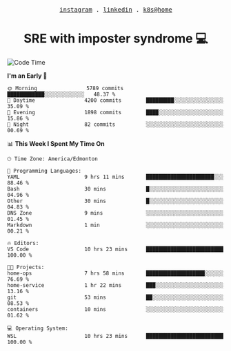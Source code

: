 <p align="center">
  <samp>
    <a href="https://www.instagram.com/lildrunkensmurf/">instagram</a> .
    <a href="https://www.linkedin.com/in/joryirving/">linkedin</a> .
    <a href="https://github.com/joryirving/k3s-home-cluster">k8s@home</a>
  </samp>
</p>

<h1 align="center">
  SRE with imposter syndrome 💻
</h1>

<!--START_SECTION:waka-->
![Code Time](http://img.shields.io/badge/Code%20Time-137%20hrs%2054%20mins-blue)

**I'm an Early 🐤** 

```text
🌞 Morning                5789 commits        ████████████░░░░░░░░░░░░░   48.37 % 
🌆 Daytime                4200 commits        █████████░░░░░░░░░░░░░░░░   35.09 % 
🌃 Evening                1898 commits        ████░░░░░░░░░░░░░░░░░░░░░   15.86 % 
🌙 Night                  82 commits          ░░░░░░░░░░░░░░░░░░░░░░░░░   00.69 % 
```


📊 **This Week I Spent My Time On** 

```text
🕑︎ Time Zone: America/Edmonton

💬 Programming Languages: 
YAML                     9 hrs 11 mins       ██████████████████████░░░   88.46 % 
Bash                     30 mins             █░░░░░░░░░░░░░░░░░░░░░░░░   04.96 % 
Other                    30 mins             █░░░░░░░░░░░░░░░░░░░░░░░░   04.83 % 
DNS Zone                 9 mins              ░░░░░░░░░░░░░░░░░░░░░░░░░   01.45 % 
Markdown                 1 min               ░░░░░░░░░░░░░░░░░░░░░░░░░   00.21 % 

🔥 Editors: 
VS Code                  10 hrs 23 mins      █████████████████████████   100.00 % 

🐱‍💻 Projects: 
home-ops                 7 hrs 58 mins       ███████████████████░░░░░░   76.69 % 
home-service             1 hr 22 mins        ███░░░░░░░░░░░░░░░░░░░░░░   13.16 % 
git                      53 mins             ██░░░░░░░░░░░░░░░░░░░░░░░   08.53 % 
containers               10 mins             ░░░░░░░░░░░░░░░░░░░░░░░░░   01.62 % 

💻 Operating System: 
WSL                      10 hrs 23 mins      █████████████████████████   100.00 % 
```


<!--END_SECTION:waka-->
